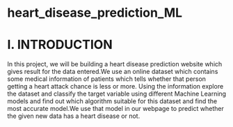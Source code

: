 # heart_disease_prediction_ML

# I. INTRODUCTION
In this project, we will be building a heart disease prediction
website which gives result for the data entered.We use an
online dataset which contains some medical information of
patients which tells whether that person getting a heart attack
chance is less or more. Using the information explore the
dataset and classify the target variable using different Machine
Learning models and find out which algorithm suitable for this
dataset and find the most accurate model.We use that model
in our webpage to predict whether the given new data has a
heart disease or not.

